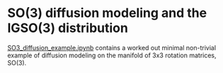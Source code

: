 # SO(3) diffusion modeling and the IGSO(3) distribution
[SO3_diffusion_example.ipynb](https://github.com/blt2114/SO3_diffusion_example/blob/main/SO3_diffusion_example.ipynb) contains a worked out minimal non-trivial example of diffusion modeling on the manifold of 3x3 rotation matrices, SO(3).
